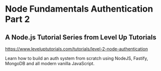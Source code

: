 # Node Fundamentals Authentication Part 2
## A Node.js Tutorial Series from Level Up Tutorials 

https://www.leveluptutorials.com/tutorials/level-2-node-authentication

Learn how to build an auth system from scratch using NodeJS, Fastify, MongoDB and all modern vanilla JavaScript. 

